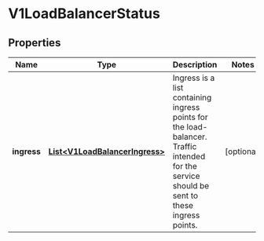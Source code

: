 
# V1LoadBalancerStatus

## Properties
Name | Type | Description | Notes
------------ | ------------- | ------------- | -------------
**ingress** | [**List&lt;V1LoadBalancerIngress&gt;**](V1LoadBalancerIngress.md) | Ingress is a list containing ingress points for the load-balancer. Traffic intended for the service should be sent to these ingress points. |  [optional]



